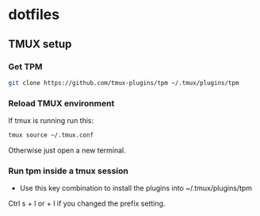 # dotfiles
## TMUX setup
### Get TPM
```bash
git clone https://github.com/tmux-plugins/tpm ~/.tmux/plugins/tpm
```

### Reload TMUX environment
If tmux is running run this:
```bash
tmux source ~/.tmux.conf
```

Otherwise just open a new terminal.

### Run tpm inside a tmux session
- Use this key combination to install the plugins into ~/.tmux/plugins/tpm
 
Ctrl s + I 
or <tmux prefix> + I if you changed the prefix setting.
